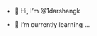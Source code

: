 - 👋 Hi, I’m @1darshangk

- 🌱 I’m currently learning ...

<!---
1darshangk/1darshangk is a ✨ special ✨ repository because its `README.md` (this file) appears on your GitHub profile.
You can click the Preview link to take a look at your changes.
--->
 
